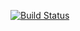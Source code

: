 [![Build Status](https://travis-ci.org/jovanni-lm/kottans.svg?branch=master)](https://travis-ci.org/jovanni-lm/kottans)